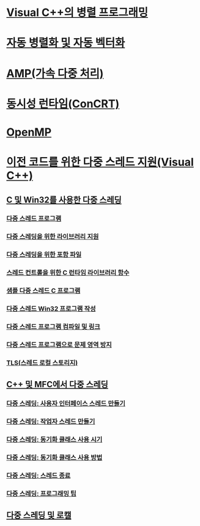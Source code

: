 # [Visual C++의 병렬 프로그래밍](parallel-programming-in-visual-cpp.md)
# [자동 병렬화 및 자동 벡터화](auto-parallelization-and-auto-vectorization.md)
# [AMP(가속 다중 처리)](amp/toc.md)
# [동시성 런타임(ConCRT)](concrt/toc.md)
# [OpenMP](openmp/toc.md)
# [이전 코드를 위한 다중 스레드 지원(Visual C++)](multithreading-support-for-older-code-visual-cpp.md)
## [C 및 Win32를 사용한 다중 스레딩](multithreading-with-c-and-win32.md)
### [다중 스레드 프로그램](multithread-programs.md)
### [다중 스레딩을 위한 라이브러리 지원](library-support-for-multithreading.md)
### [다중 스레딩을 위한 포함 파일](include-files-for-multithreading.md)
### [스레드 컨트롤을 위한 C 런타임 라이브러리 함수](c-run-time-library-functions-for-thread-control.md)
### [샘플 다중 스레드 C 프로그램](sample-multithread-c-program.md)
### [다중 스레드 Win32 프로그램 작성](writing-a-multithreaded-win32-program.md)
### [다중 스레드 프로그램 컴파일 및 링크](compiling-and-linking-multithread-programs.md)
### [다중 스레드 프로그램으로 문제 영역 방지](avoiding-problem-areas-with-multithread-programs.md)
### [TLS(스레드 로컬 스토리지)](thread-local-storage-tls.md)
## [C++ 및 MFC에서 다중 스레딩](multithreading-with-cpp-and-mfc.md)
### [다중 스레딩: 사용자 인터페이스 스레드 만들기](multithreading-creating-user-interface-threads.md)
### [다중 스레딩: 작업자 스레드 만들기](multithreading-creating-worker-threads.md)
### [다중 스레딩: 동기화 클래스 사용 시기](multithreading-when-to-use-the-synchronization-classes.md)
### [다중 스레딩: 동기화 클래스 사용 방법](multithreading-how-to-use-the-synchronization-classes.md)
### [다중 스레딩: 스레드 종료](multithreading-terminating-threads.md)
### [다중 스레딩: 프로그래밍 팁](multithreading-programming-tips.md)
## [다중 스레딩 및 로캘](multithreading-and-locales.md)
